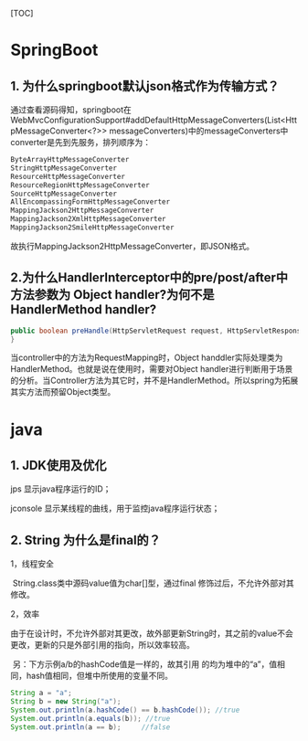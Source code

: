 [TOC]
# SpringBoot
## 1. 为什么springboot默认json格式作为传输方式？
通过查看源码得知，springboot在WebMvcConfigurationSupport#addDefaultHttpMessageConverters(List<HttpMessageConverter<?>> messageConverters)中的messageConverters中converter是先到先服务，排列顺序为：

```java
ByteArrayHttpMessageConverter
StringHttpMessageConverter
ResourceHttpMessageConverter
ResourceRegionHttpMessageConverter
SourceHttpMessageConverter
AllEncompassingFormHttpMessageConverter
MappingJackson2HttpMessageConverter
MappingJackson2XmlHttpMessageConverter
MappingJackson2SmileHttpMessageConverter			
```

故执行MappingJackson2HttpMessageConverter，即JSON格式。

## 2.为什么HandlerInterceptor中的pre/post/after中方法参数为 Object handler?为何不是HandlerMethod handler?

```java
public boolean preHandle(HttpServletRequest request, HttpServletResponse response, Object handler) throws Exception {
}
```

当controller中的方法为RequestMapping时，Object handdler实际处理类为HandlerMethod。也就是说在使用时，需要对Object handler进行判断用于场景的分析。当Controller方法为其它时，并不是HandlerMethod。所以spring为拓展其实方法而预留Object类型。

# java

## 1. JDK使用及优化
jps 显示java程序运行的ID；

jconsole 显示某线程的曲线，用于监控java程序运行状态；

## 2. String 为什么是final的？

1，线程安全

​	String.class类中源码value值为char[]型，通过final 修饰过后，不允许外部对其修改。

2，效率

​	由于在设计时，不允许外部对其更改，故外部更新String时，其之前的value不会更改，更新的只是外部引用的指向，所以效率较高。

​    另：下方示例a/b的hashCode值是一样的，故其引用 的均为堆中的“a”，值相同，hash值相同，但堆中所使用的变量不同。

```java
String a = "a";
String b = new String("a");
System.out.println(a.hashCode() == b.hashCode()); //true
System.out.println(a.equals(b)); //true
System.out.println(a == b);		//false
```

